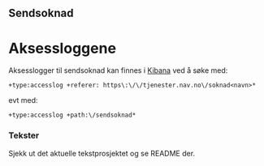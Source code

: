 ## Sendsoknad

# Aksessloggene
Aksesslogger til sendsoknad kan finnes i [Kibana](https://logs.adeo.no) ved å søke med:
```
+type:accesslog +referer: https\:\/\/tjenester.nav.no\/soknad<navn>*
```

evt med:

```
+type:accesslog +path:\/sendsoknad*
```

### Tekster

Sjekk ut det aktuelle tekstprosjektet og se README der. 


